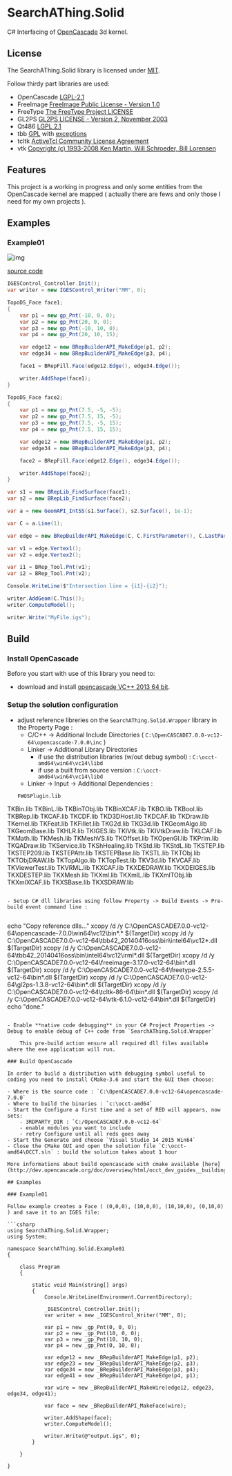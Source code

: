# SearchAThing.Solid

C# Interfacing of [OpenCascade](http://www.opencascade.com/) 3d kernel.

## License

The SearchAThing.Solid library is licensed under [MIT](LICENSE.md).

Follow thirdy part libraries are used:

- OpenCascade [LGPL-2.1](LICENSE.Thirdy/OpenCascade)
- FreeImage [FreeImage Public License - Version 1.0](LICENSE.Thirdy/FreeImage/license-fi.txt)
- FreeType [The FreeType Project LICENSE](LICENSE.Thirdy/Freetype/FTL.TXT)
- GL2PS [GL2PS LICENSE - Version 2, November 2003](LICENSE.Thirdy/gl2ps/COPYING.GL2PS.txt)
- Qt486 [LGPL 2.1](LICENSE.Thirdy/Qt486/LICENSE.LGPL.txt)
- tbb [GPL](LICENSE.Thirdy/tbb/COPYING.txt) with [exceptions](https://www.threadingbuildingblocks.org/licensing)
- tcltk [ActiveTcl Community License Agreement](LICENSE.Thirdy/tcltk/license-at8.6-thread.terms.txt)
- vtk [Copyright (c) 1993-2008 Ken Martin, Will Schroeder, Bill Lorensen](LICENSE.Thirdy/vtk/Copyright.txt)

## Features

This project is a working in progress and only some entities from the OpenCascade kernel are mapped ( actually there are fews and only those I need for my own projects ).

## Examples

### Example01

![img](doc/images/warped_faces_intersection.PNG)

[source code](src/SearchAThing.Solid.Example01/Program.cs)

```csharp
IGESControl_Controller.Init();
var writer = new IGESControl_Writer("MM", 0);

TopoDS_Face face1;
{
    var p1 = new gp_Pnt(-10, 0, 0);
    var p2 = new gp_Pnt(20, 0, 0);
    var p3 = new gp_Pnt(-10, 10, 0);
    var p4 = new gp_Pnt(20, 10, 15);

    var edge12 = new BRepBuilderAPI_MakeEdge(p1, p2);
    var edge34 = new BRepBuilderAPI_MakeEdge(p3, p4);

    face1 = BRepFill.Face(edge12.Edge(), edge34.Edge());

    writer.AddShape(face1);
}

TopoDS_Face face2;
{
    var p1 = new gp_Pnt(7.5, -5, -5);
    var p2 = new gp_Pnt(7.5, 15, -5);
    var p3 = new gp_Pnt(7.5, -5, 15);
    var p4 = new gp_Pnt(7.5, 15, 15);

    var edge12 = new BRepBuilderAPI_MakeEdge(p1, p2);
    var edge34 = new BRepBuilderAPI_MakeEdge(p3, p4);

    face2 = BRepFill.Face(edge12.Edge(), edge34.Edge());

    writer.AddShape(face2);
}

var s1 = new BRepLib_FindSurface(face1);
var s2 = new BRepLib_FindSurface(face2);

var a = new GeomAPI_IntSS(s1.Surface(), s2.Surface(), 1e-1);

var C = a.Line(1);

var edge = new BRepBuilderAPI_MakeEdge(C, C.FirstParameter(), C.LastParameter());

var v1 = edge.Vertex1();
var v2 = edge.Vertex2();

var i1 = BRep_Tool.Pnt(v1);
var i2 = BRep_Tool.Pnt(v2);

Console.WriteLine($"Intersection line = {i1}-{i2}");

writer.AddGeom(C.This());
writer.ComputeModel();

writer.Write("MyFile.igs");
```

## Build

### Install OpenCascade

Before you start with use of this library you need to:
- download and install [opencascade VC++ 2013 64 bit](http://www.opencascade.com/content/latest-release).

### Setup the solution configuration
- adjust reference libreries on the `SearchAThing.Solid.Wrapper` library in the Property Page :
    - C/C++ -> Additional Include Directories ( `C:\OpenCASCADE7.0.0-vc12-64\opencascade-7.0.0\inc` )
    - Linker -> Additional Library Directories
        - if use the distribution libraries (w/out debug symbol) : `C:\occt-amd64\win64\vc14\libd`
        - if use a built from source version : `C:\occt-amd64\win64\vc14\libd`
    - Linker -> Input -> Additional Dependencies :
    ```
    FWOSPlugin.lib
TKBin.lib
TKBinL.lib
TKBinTObj.lib
TKBinXCAF.lib
TKBO.lib
TKBool.lib
TKBRep.lib
TKCAF.lib
TKCDF.lib
TKD3DHost.lib
TKDCAF.lib
TKDraw.lib
TKernel.lib
TKFeat.lib
TKFillet.lib
TKG2d.lib
TKG3d.lib
TKGeomAlgo.lib
TKGeomBase.lib
TKHLR.lib
TKIGES.lib
TKIVtk.lib
TKIVtkDraw.lib
TKLCAF.lib
TKMath.lib
TKMesh.lib
TKMeshVS.lib
TKOffset.lib
TKOpenGl.lib
TKPrim.lib
TKQADraw.lib
TKService.lib
TKShHealing.lib
TKStd.lib
TKStdL.lib
TKSTEP.lib
TKSTEP209.lib
TKSTEPAttr.lib
TKSTEPBase.lib
TKSTL.lib
TKTObj.lib
TKTObjDRAW.lib
TKTopAlgo.lib
TKTopTest.lib
TKV3d.lib
TKVCAF.lib
TKViewerTest.lib
TKVRML.lib
TKXCAF.lib
TKXDEDRAW.lib
TKXDEIGES.lib
TKXDESTEP.lib
TKXMesh.lib
TKXml.lib
TKXmlL.lib
TKXmlTObj.lib
TKXmlXCAF.lib
TKXSBase.lib
TKXSDRAW.lib
```

- Setup C# dll libraries using follow Property -> Build Events -> Pre-build event command line :
    
```
echo "Copy reference dlls..."
xcopy /d /y C:\OpenCASCADE7.0.0-vc12-64\opencascade-7.0.0\win64\vc12\bin\*.* $(TargetDir)
xcopy /d /y C:\OpenCASCADE7.0.0-vc12-64\tbb42_20140416oss\bin\intel64\vc12\*.dll $(TargetDir)
xcopy /d /y C:\OpenCASCADE7.0.0-vc12-64\tbb42_20140416oss\bin\intel64\vc12\irml\*.dll $(TargetDir)
xcopy /d /y C:\OpenCASCADE7.0.0-vc12-64\freeimage-3.17.0-vc12-64\bin\*.dll $(TargetDir)
xcopy /d /y C:\OpenCASCADE7.0.0-vc12-64\freetype-2.5.5-vc12-64\bin\*.dll $(TargetDir)
xcopy /d /y C:\OpenCASCADE7.0.0-vc12-64\gl2ps-1.3.8-vc12-64\bin\*.dll $(TargetDir)
xcopy /d /y C:\OpenCASCADE7.0.0-vc12-64\tcltk-86-64\bin\*.dll $(TargetDir)
xcopy /d /y C:\OpenCASCADE7.0.0-vc12-64\vtk-6.1.0-vc12-64\bin\*.dll $(TargetDir)
echo "done."
```

- Enable **native code debugging** in your C# Project Properties -> Debug to enable debug of C++ code from `SearchAThing.Solid.Wrapper`

    This pre-build action ensure all required dll files available where the exe application will run.

### Build OpenCascade

In order to build a distribution with debugging symbol useful to coding you need to install CMake-3.6 and start the GUI then choose:

- Where is the source code : `C:\OpenCASCADE7.0.0-vc12-64\opencascade-7.0.0`
- Where to build the binaries : `c:\occt-amd64`
- Start the Configure a first time and a set of RED will appears, now sets:
    - 3RDPARTY_DIR : `C:/OpenCASCADE7.0.0-vc12-64`
    - enable modules you want to include
    - retry Configure until all reds goes away
- Start the Generate and choose `Visual Studio 14 2015 Win64`
- Close the CMake GUI and open the solution file `C:\occt-amd64\OCCT.sln` : build the solution takes about 1 hour

More informations about build opencascade with cmake available [here](http://dev.opencascade.org/doc/overview/html/occt_dev_guides__building_cmake.html).

## Examples

### Example01

Follow example creates a Face ( (0,0,0), (10,0,0), (10,10,0), (0,10,0) ) and save it to an IGES file:

```csharp
using SearchAThing.Solid.Wrapper;
using System;

namespace SearchAThing.Solid.Example01
{

    class Program
    {

        static void Main(string[] args)
        {
            Console.WriteLine(Environment.CurrentDirectory);

            _IGESControl_Controller.Init();
            var writer = new _IGESControl_Writer("MM", 0);

            var p1 = new _gp_Pnt(0, 0, 0);
            var p2 = new _gp_Pnt(10, 0, 0);
            var p3 = new _gp_Pnt(10, 10, 0);
            var p4 = new _gp_Pnt(0, 10, 0);

            var edge12 = new _BRepBuilderAPI_MakeEdge(p1, p2);
            var edge23 = new _BRepBuilderAPI_MakeEdge(p2, p3);
            var edge34 = new _BRepBuilderAPI_MakeEdge(p3, p4);
            var edge41 = new _BRepBuilderAPI_MakeEdge(p4, p1);

            var wire = new _BRepBuilderAPI_MakeWire(edge12, edge23, edge34, edge41);

            var face = new _BRepBuilderAPI_MakeFace(wire);

            writer.AddShape(face);
            writer.ComputeModel();

            writer.Write(@"output.igs", 0);        
        }

    }

}
```